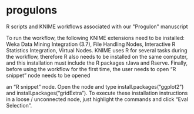 # progulons
R scripts and KNIME workflows associated with our "Progulon" manuscript




To run the workflow, the following KNIME extensions need to be installed: Weka Data Mining Integration (3.7), File Handling Nodes, Interactive R Statistics Integration, Virtual Nodes. KNIME uses R for several tasks during the workflow, therefore R also needs to be installed on the same computer, and this installation must include the R packages rJava and Rserve. Finally, before using the workflow for the first time, the user needs to open  “R snippet” node needs to be opened 


an “R snippet” node. Open the node and type install.packages(“ggplot2”) and install.packages(“gridExtra”). To execute these installation instructions in a loose / unconnected node, just highlight the commands and click “Eval Selection”.
